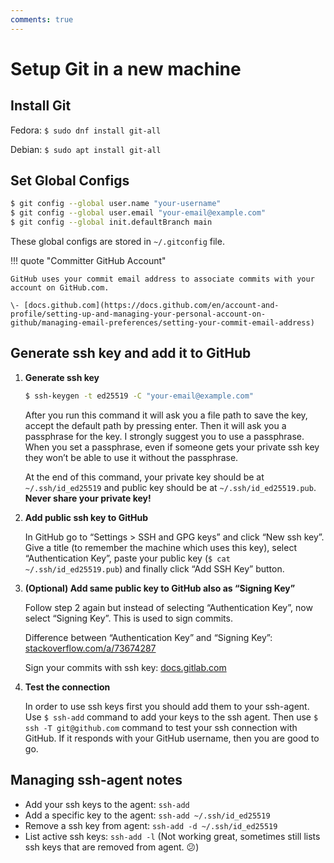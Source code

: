 ```yaml
---
comments: true
---
```


# Setup Git in a new machine

## Install Git

Fedora: `$ sudo dnf install git-all`

Debian: `$ sudo apt install git-all`

## Set Global Configs

```bash
$ git config --global user.name "your-username"
$ git config --global user.email "your-email@example.com"
$ git config --global init.defaultBranch main
```

These global configs are stored in `~/.gitconfig` file.

!!! quote "Committer GitHub Account"

    GitHub uses your commit email address to associate commits with your account on GitHub.com.

    \- [docs.github.com](https://docs.github.com/en/account-and-profile/setting-up-and-managing-your-personal-account-on-github/managing-email-preferences/setting-your-commit-email-address)

## Generate ssh key and add it to GitHub

1. **Generate ssh key**

    ```bash
    $ ssh-keygen -t ed25519 -C "your-email@example.com"
    ```

    After you run this command it will ask you a file path to save the key, accept the default path
    by pressing enter. Then it will ask you a passphrase for the key. I strongly suggest you to use
    a passphrase. When you set a passphrase, even if someone gets your private ssh key they won’t be
    able to use it without the passphrase.

    At the end of this command, your private key should be at `~/.ssh/id_ed25519` and public key
    should be at `~/.ssh/id_ed25519.pub`. **Never share your private key!**

2. **Add public ssh key to GitHub**

    In GitHub go to “Settings > SSH and GPG keys” and click “New ssh key”. Give a title (to remember
    the machine which uses this key), select “Authentication Key”, paste your public key (`$ cat
    ~/.ssh/id_ed25519.pub`) and finally click “Add SSH Key” button.

3. **(Optional) Add same public key to GitHub also as “Signing Key”**

    Follow step 2 again but instead of selecting “Authentication Key”, now select “Signing Key”.
    This is used to sign commits.
    
    Difference between “Authentication Key” and “Signing Key”:
    [stackoverflow.com/a/73674287](https://stackoverflow.com/a/73674287)

    Sign your commits with ssh key:
    [docs.gitlab.com](https://docs.gitlab.com/ee/user/project/repository/signed_commits/ssh.html)

4. **Test the connection**

    In order to use ssh keys first you should add them to your ssh-agent. Use `$ ssh-add` command to
    add your keys to the ssh agent. Then use `$ ssh -T git@github.com` command to test your ssh
    connection with GitHub. If it responds with your GitHub username, then you are good to go.

## Managing ssh-agent notes

- Add your ssh keys to the agent: `ssh-add`
- Add a specific key to the agent: `ssh-add ~/.ssh/id_ed25519`
- Remove a ssh key from agent: `ssh-add -d ~/.ssh/id_ed25519`
- List active ssh keys: `ssh-add -l` (Not working great, sometimes still lists ssh keys that are
  removed from agent. 😕)